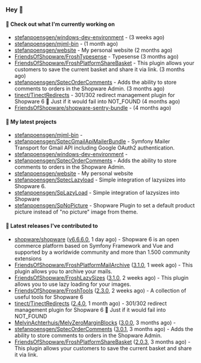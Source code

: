 ### Hey 👋

#### 👷 Check out what I'm currently working on

- [stefanpoensgen/windows-dev-environment](https://github.com/stefanpoensgen/windows-dev-environment) -  (3 weeks ago)
- [stefanpoensgen/mjml-bin](https://github.com/stefanpoensgen/mjml-bin) -  (1 month ago)
- [stefanpoensgen/website](https://github.com/stefanpoensgen/website) - My personal website (2 months ago)
- [FriendsOfShopware/FroshTypesense](https://github.com/FriendsOfShopware/FroshTypesense) - Typesense (3 months ago)
- [FriendsOfShopware/FroshPlatformShareBasket](https://github.com/FriendsOfShopware/FroshPlatformShareBasket) - This plugin allows your customers to save the current basket and share it via link. (3 months ago)
- [stefanpoensgen/SptecOrderComments](https://github.com/stefanpoensgen/SptecOrderComments) - Adds the ability to store comments to orders in the Shopware Admin. (3 months ago)
- [tinect/TinectRedirects](https://github.com/tinect/TinectRedirects) - 301/302 redirect management plugin for Shopware 6 💙 Just if it would fail into NOT_FOUND (4 months ago)
- [FriendsOfShopware/shopware-sentry-bundle](https://github.com/FriendsOfShopware/shopware-sentry-bundle) -  (4 months ago)

#### 🌱 My latest projects

- [stefanpoensgen/mjml-bin](https://github.com/stefanpoensgen/mjml-bin) - 
- [stefanpoensgen/SptecGmailApiMailerBundle](https://github.com/stefanpoensgen/SptecGmailApiMailerBundle) - Symfony Mailer Transport for Gmail API including Google OAuth2 authentication.
- [stefanpoensgen/windows-dev-environment](https://github.com/stefanpoensgen/windows-dev-environment) - 
- [stefanpoensgen/SptecOrderComments](https://github.com/stefanpoensgen/SptecOrderComments) - Adds the ability to store comments to orders in the Shopware Admin.
- [stefanpoensgen/website](https://github.com/stefanpoensgen/website) - My personal website
- [stefanpoensgen/SptecLazyload](https://github.com/stefanpoensgen/SptecLazyload) - Simple integration of lazysizes into Shopware 6.
- [stefanpoensgen/SpLazyLoad](https://github.com/stefanpoensgen/SpLazyLoad) - Simple integration of lazysizes into Shopware
- [stefanpoensgen/SpNoPicture](https://github.com/stefanpoensgen/SpNoPicture) - Shopware Plugin to set a default product picture instead of &#34;no picture&#34; image from theme.

#### 🔭 Latest releases I've contributed to

- [shopware/shopware](https://github.com/shopware/shopware) ([v6.6.6.0](https://github.com/shopware/shopware/releases/tag/v6.6.6.0), 1 day ago) - Shopware 6 is an open commerce platform based on Symfony Framework and Vue and supported by a worldwide community and more than 1.500 community extensions
- [FriendsOfShopware/FroshPlatformMailArchive](https://github.com/FriendsOfShopware/FroshPlatformMailArchive) ([3.1.0](https://github.com/FriendsOfShopware/FroshPlatformMailArchive/releases/tag/3.1.0), 1 week ago) - This plugin allows you to archive your mails.
- [FriendsOfShopware/FroshLazySizes](https://github.com/FriendsOfShopware/FroshLazySizes) ([3.1.0](https://github.com/FriendsOfShopware/FroshLazySizes/releases/tag/3.1.0), 2 weeks ago) - This plugin allows you to use lazy loading for your images.
- [FriendsOfShopware/FroshTools](https://github.com/FriendsOfShopware/FroshTools) ([2.3.0](https://github.com/FriendsOfShopware/FroshTools/releases/tag/2.3.0), 2 weeks ago) - A collection of useful tools for Shopware 6
- [tinect/TinectRedirects](https://github.com/tinect/TinectRedirects) ([2.4.0](https://github.com/tinect/TinectRedirects/releases/tag/2.4.0), 1 month ago) - 301/302 redirect management plugin for Shopware 6 💙 Just if it would fail into NOT_FOUND
- [MelvinAchterhuis/MelvZeroMarginBlocks](https://github.com/MelvinAchterhuis/MelvZeroMarginBlocks) ([3.0.0](https://github.com/MelvinAchterhuis/MelvZeroMarginBlocks/releases/tag/3.0.0), 3 months ago) - 
- [stefanpoensgen/SptecOrderComments](https://github.com/stefanpoensgen/SptecOrderComments) ([3.0.1](https://github.com/stefanpoensgen/SptecOrderComments/releases/tag/3.0.1), 3 months ago) - Adds the ability to store comments to orders in the Shopware Admin.
- [FriendsOfShopware/FroshPlatformShareBasket](https://github.com/FriendsOfShopware/FroshPlatformShareBasket) ([2.0.3](https://github.com/FriendsOfShopware/FroshPlatformShareBasket/releases/tag/2.0.3), 3 months ago) - This plugin allows your customers to save the current basket and share it via link.
